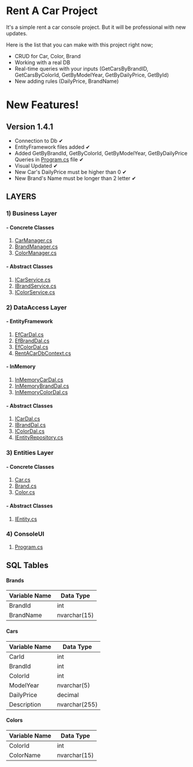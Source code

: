 # Rent A Car Project

It's a simple rent a car console project. But it will be professional with new updates.

Here is the list that you can make with this project right now;

  - CRUD for Car, Color, Brand
  - Working with a real DB
  - Real-time queries with your inputs (GetCarsByBrandID, GetCarsByColorId, GetByModelYear, GetByDailyPrice, GetById)
  - New adding rules (DailyPrice, BrandName)
 
# New Features!

## Version 1.4.1
- Connection to Db ✔
- EntityFramework files added ✔
- Added GetByBrandId, GetByColorId, GetByModelYear, GetByDailyPrice Queries in [Program.cs](https://github.com/erkanakkoc/ReCapProject/blob/master/ConsoleUI/Program.cs) file ✔
- Visual Updated ✔
- New Car's DailyPrice must be higher than 0 ✔
- New Brand's Name must be longer than 2 letter ✔


## LAYERS

### 1) Business Layer
#### - Concrete Classes
1. [CarManager.cs](https://github.com/erkanakkoc/ReCapProject/blob/master/Business/Concrete/CarManager.cs)
2. [BrandManager.cs](https://github.com/erkanakkoc/ReCapProject/blob/master/Business/Concrete/BrandManager.cs)
3. [ColorManager.cs](https://github.com/erkanakkoc/ReCapProject/blob/master/Business/Concrete/ColorManager.cs)
  
#### - Abstract Classes
1. [ICarService.cs](https://github.com/erkanakkoc/ReCapProject/blob/master/Business/Abstract/ICarService.cs)
2. [IBrandService.cs](https://github.com/erkanakkoc/ReCapProject/blob/master/Business/Abstract/IBrandService.cs)
3. [IColorService.cs](https://github.com/erkanakkoc/ReCapProject/blob/master/Business/Abstract/IColorService.cs)

### 2) DataAccess Layer
#### - EntityFramework
1. [EfCarDal.cs](https://github.com/erkanakkoc/ReCapProject/blob/master/DataAccess/Concrete/EntityFramework/EfCarDal.cs)
2. [EfBrandDal.cs](https://github.com/erkanakkoc/ReCapProject/blob/master/DataAccess/Concrete/EntityFramework/EfBrandDal.cs)
3. [EfColorDal.cs](https://github.com/erkanakkoc/ReCapProject/blob/master/DataAccess/Concrete/EntityFramework/EfColorDal.cs)
4. [RentACarDbContext.cs](https://github.com/erkanakkoc/ReCapProject/blob/master/DataAccess/Concrete/EntityFramework/RentACarDbContext.cs)

#### - InMemory
1. [InMemoryCarDal.cs](https://github.com/erkanakkoc/ReCapProject/blob/master/DataAccess/Concrete/InMemory/InMemoryCarDal.cs)
2. [InMemoryBrandDal.cs](https://github.com/erkanakkoc/ReCapProject/blob/master/DataAccess/Concrete/InMemory/InMemoryBrandDal.cs)
3. [InMemoryColorDal.cs](https://github.com/erkanakkoc/ReCapProject/blob/master/DataAccess/Concrete/InMemory/InMemoryColorDal.cs)

#### - Abstract Classes
1. [ICarDal.cs](https://github.com/erkanakkoc/ReCapProject/blob/master/DataAccess/Abstract/ICarDal.cs)
2. [IBrandDal.cs](https://github.com/erkanakkoc/ReCapProject/blob/master/DataAccess/Abstract/IBrandDal.cs)
3. [IColorDal.cs](https://github.com/erkanakkoc/ReCapProject/blob/master/DataAccess/Abstract/IColorDal.cs)
4. [IEntityRepository.cs](https://github.com/erkanakkoc/ReCapProject/blob/master/DataAccess/Abstract/IEntityRepository.cs)

### 3) Entities Layer
#### - Concrete Classes
1. [Car.cs](https://github.com/erkanakkoc/ReCapProject/blob/master/Entities/Concrete/Car.cs)
2. [Brand.cs](https://github.com/erkanakkoc/ReCapProject/blob/master/Entities/Concrete/Brand.cs)
3. [Color.cs](https://github.com/erkanakkoc/ReCapProject/blob/master/Entities/Concrete/Color.cs)

#### - Abstract Classes
1. [IEntity.cs](https://github.com/erkanakkoc/ReCapProject/blob/master/Entities/Abstract/IEntity.cs)



### 4) ConsoleUI
1. [Program.cs](https://github.com/erkanakkoc/ReCapProject/blob/master/ConsoleUI/Program.cs)


## SQL Tables

#### Brands
Variable Name | Data Type
------------ | -------------
BrandId | int
BrandName | nvarchar(15)

#### Cars
Variable Name | Data Type
------------ | -------------
CarId | int
BrandId | int
ColorId | int
ModelYear | nvarchar(5)
DailyPrice | decimal
Description | nvarchar(255)

#### Colors
Variable Name | Data Type
------------ | -------------
ColorId | int
ColorName | nvarchar(15)

